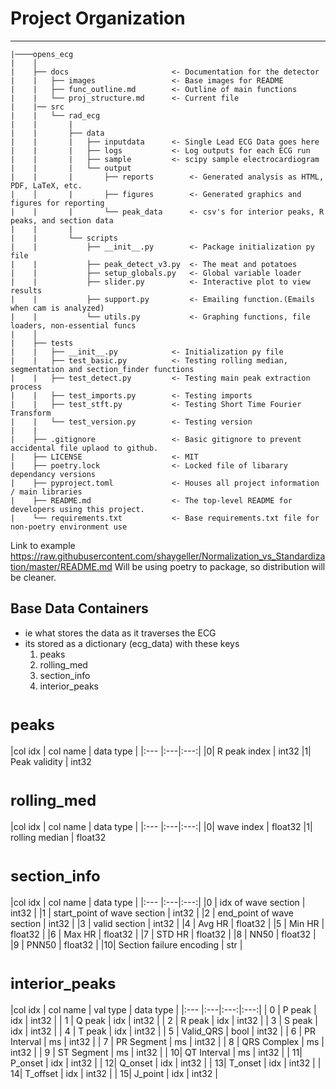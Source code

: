 # Project Organization

------------
    |────opens_ecg
    |    │
    |    ├── docs                       <- Documentation for the detector
    |    |   ├── images                 <- Base images for README
    |    |   ├── func_outline.md        <- Outline of main functions
    |    |   └── proj_structure.md      <- Current file
    |    |── src
    |    |   └── rad_ecg       
    |    |       |
    |    |       ├── data
    |    |       |   ├── inputdata      <- Single Lead ECG Data goes here
    |    |       |   ├── logs           <- Log outputs for each ECG run
    |    |       |   ├── sample         <- scipy sample electrocardiogram
    |    |       |   └── output              
    |    |       |       ├── reports        <- Generated analysis as HTML, PDF, LaTeX, etc.
    |    │       |       ├── figures        <- Generated graphics and figures for reporting
    |    |       |       └── peak_data      <- csv's for interior peaks, R peaks, and section data
    |    |       |
    |    |       └── scripts
    |    |           ├── __init__.py        <- Package initialization py file
    |    |           ├── peak_detect_v3.py  <- The meat and potatoes 
    |    |           ├── setup_globals.py   <- Global variable loader
    |    |           ├── slider.py          <- Interactive plot to view results
    |    |           ├── support.py         <- Emailing function.(Emails when cam is analyzed)
    |    |           └── utils.py           <- Graphing functions, file loaders, non-essential funcs
    |    │
    |    ├── tests
    |    |   ├── __init__.py            <- Initialization py file
    |    |   ├── test_basic.py          <- Testing rolling median, segmentation and section_finder functions
    |    |   ├── test_detect.py         <- Testing main peak extraction process
    |    |   ├── test_imports.py        <- Testing imports
    |    |   ├── test_stft.py           <- Testing Short Time Fourier Transform
    |    |   └── test_version.py        <- Testing version 
    |    |
    |    ├── .gitignore                 <- Basic gitignore to prevent accidental file uplaod to github.
    |    ├── LICENSE                    <- MIT
    |    ├── poetry.lock                <- Locked file of libarary dependancy versions
    |    ├── pyproject.toml             <- Houses all project information / main libraries
    |    ├── README.md                  <- The top-level README for developers using this project.
    |    └── requirements.txt           <- Base requirements.txt file for non-poetry environment use

Link to example
https://raw.githubusercontent.com/shaygeller/Normalization_vs_Standardization/master/README.md
Will be using poetry to package, so distribution will be cleaner.  

## Base Data Containers

- ie what stores the data as it traverses the ECG
- its stored as a dictionary (ecg_data) with these keys
  1. peaks
  2. rolling_med
  3. section_info
  4. interior_peaks

<style> table {margin-left: 0 !important;} </style>
<font size=5> <h1 style="text-align: left;">peaks</h1></font>
|col idx | col name | data type |
|:--- |:---|:---:|
|0| R peak index | int32
|1| Peak validity | int32

<font size=5> <h1 style="text-align: left;">rolling_med</h1></font>
|col idx | col name | data type |
|:--- |:---|:---:|
|0| wave index | float32
|1| rolling median | float32

<font size=5> <h1 style="text-align: left;">section_info</h1></font>
|col idx | col name | data type |
|:--- |:---|:---:|
|0 | idx of wave section            | int32 |
|1 | start_point of wave section    | int32 |
|2 | end_point of wave section      | int32 |
|3 | valid section                  | int32 |
|4 | Avg HR                         | float32 |
|5 | Min HR                         | float32 |
|6 | Max HR                         | float32 |
|7 | STD HR                         | float32 |
|8 | NN50                           | float32 |
|9 | PNN50                          | float32 |
|10| Section failure encoding       | str |

<font size=5> <h1 style="text-align: left;">interior_peaks</h1></font>
|col idx | col name | val type | data type |
|:--- |:---|:---:|:---:|
| 0 | P peak        | idx  | int32 |
| 1 | Q peak        | idx  | int32 |
| 2 | R peak        | idx  | int32 |
| 3 | S peak        | idx  | int32 |
| 4 | T peak        | idx  | int32 |
| 5 | Valid_QRS     | bool | int32 |
| 6 | PR Interval   | ms   | int32 |
| 7 | PR Segment    | ms   | int32 |
| 8 | QRS Complex   | ms   | int32 |
| 9 | ST Segment    | ms   | int32 |
| 10| QT Interval   | ms   | int32 |
| 11| P_onset       | idx  | int32 |
| 12| Q_onset       | idx  | int32 |
| 13| T_onset       | idx  | int32 |
| 14| T_offset      | idx  | int32 |
| 15| J_point       | idx  | int32 |